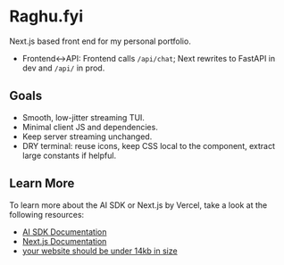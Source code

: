 # Raghu.fyi

Next.js based front end for my personal portfolio. 
- Frontend↔API: Frontend calls `/api/chat`; Next rewrites to FastAPI in dev and `/api/` in prod.

## Goals
- Smooth, low-jitter streaming TUI.
- Minimal client JS and dependencies.
- Keep server streaming unchanged.
- DRY terminal: reuse icons, keep CSS local to the component, extract large constants if helpful.

## Learn More

To learn more about the AI SDK or Next.js by Vercel, take a look at the following resources:

- [AI SDK Documentation](https://sdk.vercel.ai/docs)
- [Next.js Documentation](https://nextjs.org/docs)
- [your website should be under 14kb in size](https://endtimes.dev/why-your-website-should-be-under-14kb-in-size/)